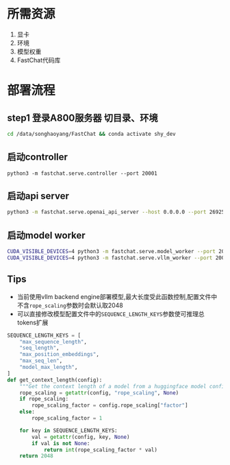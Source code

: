 # 所需资源
1. 显卡
2. 环境
3. 模型权重
4. FastChat代码库

# 部署流程
## step1 登录A800服务器 切目录、环境
```sh
cd /data/songhaoyang/FastChat && conda activate shy_dev
```
## 启动controller
```
python3 -m fastchat.serve.controller --port 20001
```
## 启动api server
```sh
python3 -m fastchat.serve.openai_api_server --host 0.0.0.0 --port 26925 --controller-address http://localhost:20001
```
## 启动model worker
```sh
CUDA_VISIBLE_DEVICES=4 python3 -m fastchat.serve.model_worker --port 20002 --worker-address http://localhost:20002 --model-names Baichuan2-7B-Chat --model-path /home/songhaoyang/.cache/modelscope/hub/baichuan-inc/Baichuan2-7B-Chat/ --controller-address http://localhost:20001
CUDA_VISIBLE_DEVICES=4 python3 -m fastchat.serve.vllm_worker --port 20003 --worker-address http://localhost:20003 --model-names Qwen1.5-14B-Chat --model-path /home/songhaoyang/.cache/modelscope/hub/qwen/Qwen1.5-14B-Chat/ --controller-address http://localhost:20001 --gpu-memory-utilization 0.625
```
## Tips
- 当前使用vllm backend engine部署模型,最大长度受此函数控制,配置文件中不含`rope_scaling`参数时会默认取2048
- 可以直接修改模型配置文件中的`SEQUENCE_LENGTH_KEYS`参数使可推理总tokens扩展
```python
SEQUENCE_LENGTH_KEYS = [
    "max_sequence_length",
    "seq_length",
    "max_position_embeddings",
    "max_seq_len",
    "model_max_length",
]
def get_context_length(config):
    """Get the context length of a model from a huggingface model config."""
    rope_scaling = getattr(config, "rope_scaling", None)
    if rope_scaling:
        rope_scaling_factor = config.rope_scaling["factor"]
    else:
        rope_scaling_factor = 1

    for key in SEQUENCE_LENGTH_KEYS:
        val = getattr(config, key, None)
        if val is not None:
            return int(rope_scaling_factor * val)
    return 2048
```
